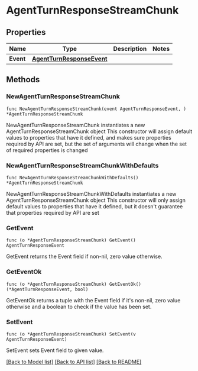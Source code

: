 # AgentTurnResponseStreamChunk

## Properties

Name | Type | Description | Notes
------------ | ------------- | ------------- | -------------
**Event** | [**AgentTurnResponseEvent**](AgentTurnResponseEvent.md) |  | 

## Methods

### NewAgentTurnResponseStreamChunk

`func NewAgentTurnResponseStreamChunk(event AgentTurnResponseEvent, ) *AgentTurnResponseStreamChunk`

NewAgentTurnResponseStreamChunk instantiates a new AgentTurnResponseStreamChunk object
This constructor will assign default values to properties that have it defined,
and makes sure properties required by API are set, but the set of arguments
will change when the set of required properties is changed

### NewAgentTurnResponseStreamChunkWithDefaults

`func NewAgentTurnResponseStreamChunkWithDefaults() *AgentTurnResponseStreamChunk`

NewAgentTurnResponseStreamChunkWithDefaults instantiates a new AgentTurnResponseStreamChunk object
This constructor will only assign default values to properties that have it defined,
but it doesn't guarantee that properties required by API are set

### GetEvent

`func (o *AgentTurnResponseStreamChunk) GetEvent() AgentTurnResponseEvent`

GetEvent returns the Event field if non-nil, zero value otherwise.

### GetEventOk

`func (o *AgentTurnResponseStreamChunk) GetEventOk() (*AgentTurnResponseEvent, bool)`

GetEventOk returns a tuple with the Event field if it's non-nil, zero value otherwise
and a boolean to check if the value has been set.

### SetEvent

`func (o *AgentTurnResponseStreamChunk) SetEvent(v AgentTurnResponseEvent)`

SetEvent sets Event field to given value.



[[Back to Model list]](../README.md#documentation-for-models) [[Back to API list]](../README.md#documentation-for-api-endpoints) [[Back to README]](../README.md)


